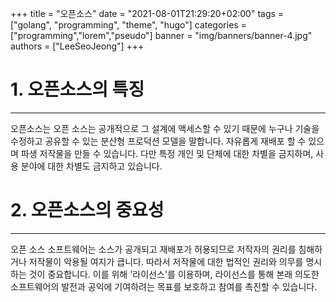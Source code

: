 +++
title = "오픈소스"
date = "2021-08-01T21:29:20+02:00"
tags = ["golang", "programming", "theme", "hugo"]
categories = ["programming","lorem","pseudo"]
banner = "img/banners/banner-4.jpg"
authors = ["LeeSeoJeong"]
+++


# 1. 오픈소스의 특징
***
 오픈소스는 오픈 소스는 공개적으로 그 설계에 액세스할 수 있기 때문에 누구나 기술을 수정하고 공유할 수 있는 분산형 프로덕션 모델을 말합니다. 자유롭게 재배포 할 수 있으며 파생 저작물을 만들 수 있습니다. 다만 특정 개인 및 단체에 대한 차별을 금지하며, 사용 분야에 대한 차별도 금지하고 있습니다.

 # 2. 오픈소스의 중요성
 ***
  오픈 소스 소프트웨어는 소스가 공개되고 재배포가 허용되므로 저작자의 권리를 침해하거나 저작물이 악용될 여지가 큽니다. 따라서 저작물에 대한 법적인 권리와 의무를 명시하는 것이 중요합니다. 이를 위해 '라이선스'를 이용하며, 라이선스를 통해 본래 의도한 소프트웨어의 발전과 공익에 기여하려는 목표를 보호하고 참여를 촉진할 수 있습니다.